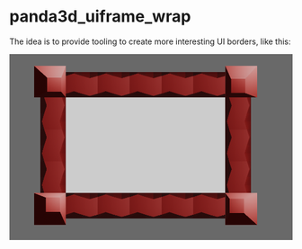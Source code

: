 # panda3d_uiframe_wrap

The idea is to provide tooling to create more interesting UI borders, like this:


![text](example_image.png)
